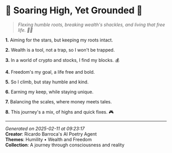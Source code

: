 # 🌟 Soaring High, Yet Grounded 🌟

> *Flexing humble roots, breaking wealth's shackles, and living that free life. 💫🎢*

**1.** Aiming for the stars, but keeping my roots intact.


**2.** Wealth is a tool, not a trap, so I won't be trapped.


**3.** In a world of crypto and stocks, I find my blocks. 💰


**4.** Freedom's my goal, a life free and bold.


**5.** So I climb, but stay humble and kind.


**6.** Earning my keep, while staying unique.


**7.** Balancing the scales, where money meets tales.


**8.** This journey's a mix, of highs and quick fixes. 🎮



---

*Generated on 2025-02-11 at 09:23:17*  
**Creator**: Ricardo Barroca's AI Poetry Agent  
**Themes**: Humility • Wealth and Freedom  
**Collection**: A journey through consciousness and reality